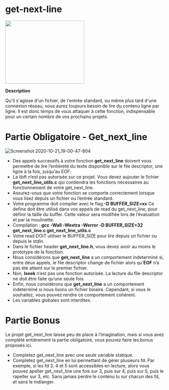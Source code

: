 # get-next-line

<img src="https://user-images.githubusercontent.com/45235527/96751780-e4a25780-13cd-11eb-9d06-aa687ff25143.png" width="250" height="200" />

<strong>Description</strong>

Qu'il s'agisse d'un fichier, de l'entrée standard, ou même plus tard d'une connexion réseau, vous aurez 
toujours besoin de lire du contenu ligne par ligne. Il est donc temps de vous attaquer à cette fonction, 
indispensable pour un certain nombre de vos prochains projets.


# Partie Obligatoire - Get_next_line

![Screenshot 2020-10-21_19-00-47-804](https://user-images.githubusercontent.com/45235527/96753205-d0f7f080-13cf-11eb-9730-1a2309c69664.png)

- Des appels successifs à votre fonction <strong>get_next_line</strong> doivent vous permettre de
lire l’entièreté du texte disponible sur le file descriptor, une ligne à la fois, jusqu’au
EOF.
- La libft n’est pas autorisée sur ce projet. Vous devez aujouter le fichier <strong>get_next_line_utils.c</strong>
qui contiendra les fonctions nécessaires au fonctionnement de votre get_next_line.
- Assurez-vous que votre fonction se comporte correctement lorsque vous lisez depuis
un fichier ou l’entrée standard.
- Votre programme doit compiler avec le flag <strong>-D BUFFER_SIZE=xx</strong> Ce define doit
être utilisé dans vos appels de read du get_next_line, pour définir la taille du
buffer. Cette valeur sera modifiée lors de l’évaluation et par la moulinette.
- Compilation : <strong>gcc -Wall -Wextra -Werror -D BUFFER_SIZE=32 get_next_line.c
get_next_line_utils.c</strong>
- Votre read DOIT utiliser le BUFFER_SIZE pour lire depuis un fichier ou depuis
le stdin.
- Dans le fichier header <strong>get_next_line.h</strong>, vous devez avoir au moins le prototype
de la fonction.
- Nous considérons que <strong>get_next_line</strong> a un comportement indeterminé si, entre
deux appels, le file descriptor change de fichier alors qu’<strong>EOF</strong> n’a pas été atteint
sur le premier fichier.
- Non, <strong>lseek</strong> n’est pas une fonction autorisée. La lecture du file descriptor ne doit
être faite qu’une seule fois.
- Enfin, nous considérons que <strong>get_next_line</strong> a un comportement indeterminé si
nous lisons un fichier binaire. Cependant, si vous le souhaitez, vous pouvez rendre
ce comportement cohérent.
- Les variables globales sont interdites.


# Partie Bonus

Le projet get_next_line laisse peu de place à l’imagination, mais si vous avez complété 
entièrement la partie obligatoire, vous pouvez faire les bonus proposés ici.

- Completez get_next_line avec une seule variable statique.
- Completez get_next_line en lui permettant de gérer plusieurs fd. Par exemple, si
les fd 3, 4 et 5 sont accessibles en lecture, alors vous pouvez apeller get_next_line
une fois sur 3, puis sur 4, puis sur 5, puis le rapeller sur 3, etc. Sans jamais perdre
le contenu lu sur chacun des fd, et sans le mélanger.
